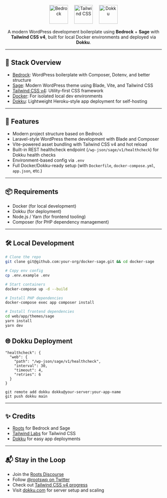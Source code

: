<p align="center">
  <img src="https://cdn.roots.io/app/uploads/logo-bedrock.svg" alt="Bedrock" height="60" />
  &nbsp;&nbsp;&nbsp;
  <img src="https://tailwindcss.com/favicons/apple-touch-icon.png" alt="Tailwind CSS" height="60" />
  &nbsp;&nbsp;&nbsp;
  <img src="https://dokku.com/assets/dokku-logo.svg" alt="Dokku" height="60" />
</p>

<p align="center">
  A modern WordPress development boilerplate using <strong>Bedrock</strong> + <strong>Sage</strong> with <strong>Tailwind CSS v4</strong>, built for local Docker environments and deployed via <strong>Dokku</strong>.
</p>

---

## 🚀 Stack Overview

- [Bedrock](https://roots.io/bedrock/): WordPress boilerplate with Composer, Dotenv, and better structure
- [Sage](https://roots.io/sage/): Modern WordPress theme using Blade, Vite, and Tailwind CSS
- [Tailwind CSS v4](https://tailwindcss.com): Utility-first CSS framework
- [Docker](https://www.docker.com): For isolated local dev environments
- [Dokku](https://dokku.com): Lightweight Heroku-style app deployment for self-hosting

---

## 📁 Features

- Modern project structure based on Bedrock
- Laravel-style WordPress theme development with Blade and Composer
- Vite-powered asset bundling with Tailwind CSS v4 and hot reload
- Built-in REST healthcheck endpoint (`/wp-json/sage/v1/healthcheck`) for Dokku health checks
- Environment-based config via `.env`
- Full Docker/Dokku-ready setup (with `Dockerfile`, `docker-compose.yml`, `app.json`, etc.)

---

## 📦 Requirements

- Docker (for local development)
- Dokku (for deployment)
- Node.js / Yarn (for frontend tooling)
- Composer (for PHP dependency management)

---

## 🛠 Local Development

```bash
# Clone the repo
git clone git@github.com:your-org/docker-sage.git && cd docker-sage

# Copy env config
cp .env.example .env

# Start containers
docker-compose up -d --build

# Install PHP dependencies
docker-compose exec app composer install

# Install frontend dependencies
cd web/app/themes/sage
yarn install
yarn dev
```

## 🌐 Dokku Deployment

```
"healthcheck": {
  "web": {
    "path": "/wp-json/sage/v1/healthcheck",
    "interval": 30,
    "timeout": 4,
    "retries": 6
  }
}
```

```
git remote add dokku dokku@your-server:your-app-name
git push dokku main
```

---

## ✨ Credits

- [Roots](https://roots.io) for Bedrock and Sage  
- [Tailwind Labs](https://tailwindcss.com) for Tailwind CSS  
- [Dokku](https://dokku.com) for easy app deployments

---

## 📬 Stay in the Loop

- Join the [Roots Discourse](https://discourse.roots.io/)
- Follow [@rootswp on Twitter](https://twitter.com/rootswp)
- Check out [Tailwind CSS v4 progress](https://github.com/tailwindlabs/tailwindcss/releases)
- Visit [dokku.com](https://dokku.com) for server setup and scaling
